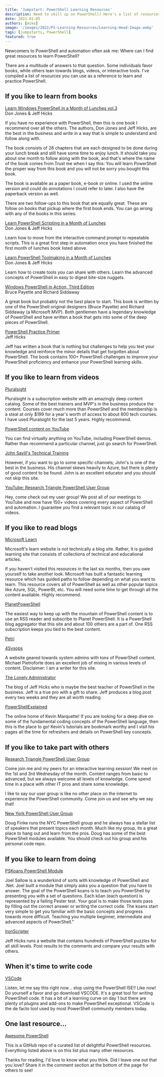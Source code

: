 ```yaml
---
title: 'Jumpstart: PowerShell Learning Resources'
description: Need to skill up on PowerShell? Here's a list of resources I recommend to get your yourself started learning.
date: 2022-01-05
authors: [mike]
image: '/images/2022/PS-Learning-Resources/Learning-Head-Image.webp'
tags: [jumpstarts, PowerShell]
featured: true
---
```


Newcomers to PowerShell and automation often ask me: Where can I find great resources to learn PowerShell?

There are a multitude of answers to that question. Some individuals favor books, while others lean towards blogs, videos, or interactive tools. I've compiled a list of resources you can use as a reference to learn and practice PowerShell.

## If you like to learn from books

[Learn Windows PowerShell in a Month of Lunches vol.3](https://www.manning.com/books/learn-windows-powershell-in-a-month-of-lunches-third-edition?ref=commandline.ninja)\
Don Jones & Jeff Hicks

If you have no experience with PowerShell, then this is one book I recommend over all the others. The authors, Don Jones and Jeff Hicks, are the best in the business and write in a way that is simple to understand and follow along with.

The book consists of 28 chapters that are each designed to be done during your lunch break and still have some time to enjoy lunch. It should take you about one month to follow along with the book, and that's where the name of the book comes from.Trust me when I say this: You will learn PowerShell the proper way from this book and you will not be sorry you bought this book.

The book is available as a paper book, e-book or online. I used the online version and could do annotations I could refer to later. I also have the paperback version as well.

There are two follow-ups to this book that are equally great. These are follow on books that pickup where the first book ends. You can go wrong with any of the books in this series.

[Learn PowerShell Scripting in a Month of Lunches](https://www.manning.com/books/learn-powershell-scripting-in-a-month-of-lunches?ref=commandline.ninja)\
Don Jones & Jeff Hicks

Learn how to move from the interactive command prompt to repeatable scripts. This is a great first step in automation once you have finished the first month of lunches book listed above.

[Learn PowerShell Toolmaking in a Month of Lunches](https://www.manning.com/books/learn-powershell-toolmaking-in-a-month-of-lunches?ref=commandline.ninja)\
Don Jones & Jeff Hicks

Learn how to create tools you can share with others. Learn the advanced concepts of PowerShell in easy to digest bite-size nuggets.

[Windows PowerShell in Action, Third Edition](https://www.manning.com/books/windows-powershell-in-action-third-edition?ref=commandline.ninja)\
Bruce Payette and Richard Siddaway

A great book but probably not the best place to start. This book is written by one of the PowerShell original designers (Bruce Payette) and Richard Siddaway (a Microsoft MVP). Both gentlemen have a legendary knowledge of PowerShell and have written a book that gets into some of the deep pieces of PowerShell.

[PowerShell Practice Primer](https://leanpub.com/psprimer?ref=commandline.ninja)\
Jeff Hicks

Jeff has written a book that is nothing but challenges to help you test your knowledge and reinforce the minor details that get forgotten about PowerShell. The book contains 100+ PowerShell challenges to improve your PowerShell proficiency and enhance your PowerShell learning skills.

## If you like to learn from videos

[Pluralsight](https://www.pluralsight.com/?ref=commandline.ninja)

Pluralsight is a subscription website with an amazingly deep content catalog. Some of the best trainers and MVP's in the business produce the content. Courses cover much more than PowerShell and the membership is a steal at only $199 for a year's worth of access to about 800 tech courses. I have used Pluralsight for the last 5 years. Highly recommend.

[PowerShell content on YouTube](https://www.google.com/search?q=youtube+powershell&oq=youtube+powershell&aqs=chrome..69i57j0i512l2j0i22i30l2j69i60l3.6560j0j1&sourceid=chrome&ie=UTF-8&ref=commandline.ninja)

You can find virtually anything on YouTube, including PowerShell demos. Rather than recommend a particular channel, just go search for PowerShell.

[John Savill's Technical Training](https://www.youtube.com/c/NTFAQGuy?ref=commandline.ninja)

However, if you want to go to some specific channels; John's is one of the best in the business. His channel skews heavily to Azure, but there is plenty of good content to be found. John is an excellent educator and you should not skip this site.

[YouTube: Research Triangle PowerShell User Group](https://www.youtube.com/rtpsug?ref=commandline.ninja)

Hey, come check out my user group! We post all of our meetings to YouTube and now have 150+ videos covering every aspect of PowerShell and automation. I guarantee you find a relevant topic in our catalog of videos.

## If you like to read blogs

[Microsoft Learn](https://docs.microsoft.com/en-us/learn/?WT.mc_id=CDM-MVP-5004073&ref=commandline.ninja)

Microsoft's learn website is not technically a blog site. Rather, it is guided learning site that consists of collections of technical and educational articles.

If you haven't visited this resources in the last six months, then you owe yourself to take another look. Microsoft has built a fantastic learning resource which has guided paths to follow depending on what you want to learn. This resource covers all of PowerShell as well as other popular topics like Azure, SQL, PowerBI, etc. You will need some time to get through all the content available. Highly recommend.

[PlanetPowerShell](https://www.planetpowershell.com/)

The easiest way to keep up with the mountain of PowerShell content is to use an RSS reader and subscribe to Planet PowerShell. It is a PowerShell blog aggregator that this site and about 100 others are a part of. One RSS subscription keeps you tied to the best content.

[Petri](https://petri.com/category/powershell/)

[4Sysops](https://4sysops.com/?ref=commandline.ninja)

A website geared towards system admins with tons of PowerShell content. Michael Pietroforte does an excellent job of mixing in various levels of content. Disclaimer: I am a writer for this site.

[The Lonely Administrator](https://jdhitsolutions.com/blog/?ref=commandline.ninja)

The blog of Jeff Hicks who is maybe the best teacher of PowerShell in the business. Jeff is a true pro with a gift to share. Jeff produces a blog post every two weeks and they are all worth reading.

[PowerShellExplained](https://powershellexplained.com/?ref=commandline.ninja)

The online home of Kevin Marquette! If you are looking for a deep dive on some of the fundamental coding concepts of the PowerShell language, then this is the place to go! Kevin's tutorials are bookmark worthy and I visit his pages all the time for refreshers and details on PowerShell key concepts.

## If you like to take part with others

[Research Triangle PowerShell User Group](https://rtpsug.com/?ref=commandline.ninja)

Come join me and my peers for an interactive learning session! We meet on the 1st and 3rd Wednesday of the month. Content ranges from basic to advanced, but we always welcome all levels of knowledge. Come spend time in a place with other IT pros and share some knowledge.

I like to say our user group is like no other place on the internet to experience the PowerShell community. Come join us and see why we say that!

[New York PowerShell User Group](https://www.meetup.com/NycPowershellMeetup?ref=commandline.ninja)

Doug Finke runs the NYC PowerShell group and he always has a stellar list of speakers that present topics each month. Much like my group, its a great place to hang out and learn from the pros. Doug has some of the best PowerShell modules available. You should check out his group and his personal code repo.

## If you like to learn from doing

[PSKoans PowerShell Module](https://github.com/vexx32/PSKoans?ref=commandline.ninja)

Joel Sallow is a wunderkind of sorts with knowledge of PowerShell and .Net. Joel built a module that simply asks you a question that you have to answer. The goal of the PowerShell koans is to teach you PowerShell by presenting you with a set of questions. Each kōan (each question) is represented by a failing Pester test. Your goal is to make those tests pass by filling out the correct answer or writing the correct code. The koans start very simple to get you familiar with the basic concepts and progress towards more difficult. Teaching you multiple beginner, intermediate and advanced aspects of PowerShell."

[IronScripter](https://ironscripter.us/?ref=commandline.ninja)

Jeff Hicks runs a website that contains hundreds of PowerShell puzzles for all skill levels. Post results to the comments and compare your results with others.

## When it's time to write code

[VSCode](https://code.visualstudio.com/?ref=commandline.ninja)

Listen, let me say this right now... stop using the PowerShell ISE!! Like now! Do yourself a favor and go download VSCODE. It's a great tool for writing PowerShell code. It has a bit of a learning curve on day 1 but there are plenty of plugins and add-ons to make PowerShell exceptional. VSCode is the de facto tool used by most PowerShell community members today.

## One last resource...

[Awesome PowerShell](https://github.com/janikvonrotz/awesome-powershell?ref=commandline.ninja)

This is a GitHub repo of a curated list of delightful PowerShell resources. Everything listed above is on this list plus many other resources.

Thanks for reading, I'd love to know what you think. Did I leave one out that you love? Share it in the comment section at the bottom of the page for others to see!
